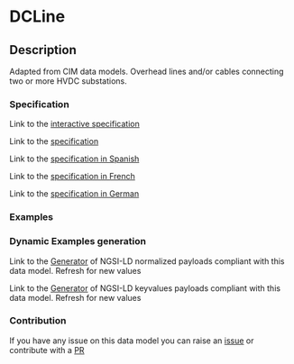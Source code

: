 # DCLine

## Description 

Adapted from CIM data models. Overhead lines and/or cables connecting two or more HVDC substations.
### Specification

Link to the [interactive specification](https://swagger.lab.fiware.org/?url=https://smart-data-models.github.io/dataModel.EnergyCIM/DCLine/swagger.yaml)

Link to the [specification](https://smart-data-models.github.io/dataModel.EnergyCIM/DCLine/doc/spec.md)

Link to the [specification in Spanish](https://smart-data-models.github.io/dataModel.EnergyCIM/DCLine/doc/spec_ES.md)

Link to the [specification in French](https://smart-data-models.github.io/dataModel.EnergyCIM/DCLine/doc/spec_FR.md)

Link to the [specification in German](https://smart-data-models.github.io/dataModel.EnergyCIM/DCLine/doc/spec_DE.md)
### Examples
### Dynamic Examples generation

Link to the [Generator](https://smartdatamodels.org/extra/ngsi-ld_generator_v0.92.php?schemaUrl=https://raw.githubusercontent.com/smart-data-models/dataModel.EnergyCIM/master/DCLine/schema.json&email=info@smartdatamodels.org) of NGSI-LD normalized payloads compliant with this data model. Refresh for new values

Link to the [Generator](https://smartdatamodels.org/extra/ngsi-ld_generator_keyvalues_v0.92.php?schemaUrl=https://raw.githubusercontent.com/smart-data-models/dataModel.EnergyCIM/master/DCLine/schema.json&email=info@smartdatamodels.org) of NGSI-LD keyvalues payloads compliant with this data model. Refresh for new values
### Contribution

 If you have any issue on this data model you can raise an [issue](https://github.com/smart-data-models/dataModel.EnergyCIM/issues)  or contribute with a [PR](https://github.com/smart-data-models/dataModel.EnergyCIM/pulls)